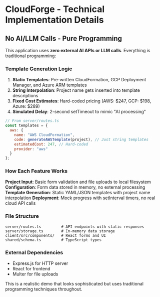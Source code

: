 # CloudForge - Technical Implementation Details

## No AI/LLM Calls - Pure Programming

This application uses **zero external AI APIs or LLM calls**. Everything is traditional programming:

### Template Generation Logic

1. **Static Templates**: Pre-written CloudFormation, GCP Deployment Manager, and Azure ARM templates
2. **String Interpolation**: Project name gets inserted into template descriptions
3. **Fixed Cost Estimates**: Hard-coded pricing (AWS: $247, GCP: $198, Azure: $289)
4. **Simulated Delay**: 2-second setTimeout to mimic "AI processing"

```javascript
// From server/routes.ts
const templates = {
  aws: {
    name: "AWS CloudFormation", 
    code: generateAWSTemplate(project), // Just string templates
    estimatedCost: 247, // Hard-coded
    provider: "aws"
  }
};
```

### How Each Feature Works

**Project Input**: Basic form validation and file uploads to local filesystem
**Configuration**: Form data stored in memory, no external processing
**Template Generation**: Static YAML/JSON templates with project name interpolation
**Deployment**: Mock progress with setInterval timers, no real cloud API calls

### File Structure
```
server/routes.ts         # API endpoints with static responses
server/storage.ts        # In-memory data storage
client/src/components/   # React forms and UI
shared/schema.ts         # TypeScript types
```

### External Dependencies
- Express.js for HTTP server
- React for frontend
- Multer for file uploads

This is a realistic demo that looks sophisticated but uses traditional programming techniques throughout.